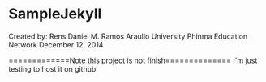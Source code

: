 SampleJekyll
============
Created by: Rens Daniel M. Ramos
Araullo University Phinma Education Network
December 12, 2014

=============Note this project is not finish==============
I'm  just testing to host it on github
